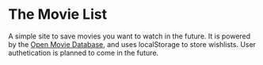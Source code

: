 # The Movie List
A simple site to save movies you want to watch in the future. It is powered by the [Open Movie Database](http://www.omdbapi.com/), and uses localStorage to store wishlists. User authetication is planned to come in the future.
